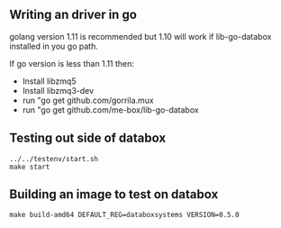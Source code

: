 ## Writing an driver in go

golang version 1.11 is recommended but 1.10 will work if lib-go-databox installed in you go path.

If go version is less than 1.11 then:
* Install libzmq5 
* Install libzmq3-dev 
* run "go get github.com/gorrila.mux 
* run "go get github.com/me-box/lib-go-databox 

## Testing out side of databox

```
../../testenv/start.sh
make start
```

## Building an image to test on databox

```
make build-amd64 DEFAULT_REG=databoxsystems VERSION=0.5.0
```
